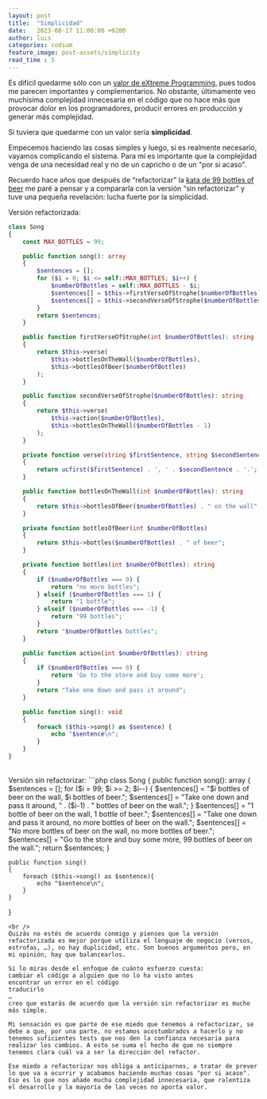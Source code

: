 ```yaml
---
layout: post
title:  "Simplicidad"
date:   2023-08-17 11:00:00 +0200
author: luis
categories: codium
feature_image: post-assets/simplicity
read_time : 5
---
```

Es difícil quedarme sólo con un [valor de eXtreme Programming](http://www.extremeprogramming.org/values.html), pues todos me parecen importantes y complementarios. No obstante, últimamente veo muchísima complejidad innecesaria en el código que no hace más que provocar dolor en los programadores, producir errores en producción y generar más complejidad.

Si tuviera que quedarme con un valor sería **simplicidad**.

Empecemos haciendo las cosas simples y luego, si es realmente necesario, vayamos complicando el sistema. Para mí es importante que la complejidad venga de una necesidad real y no de un capricho o de un "por si acaso".

Recuerdo hace años que después de “refactorizar” la [kata de 99 bottles of beer](http://www.99-bottles-of-beer.net/lyrics.html) me paré a pensar y a compararla con la versión “sin refactorizar” y tuve una pequeña revelación: lucha fuerte por la simplicidad.

Versión refactorizada:
```php
class Song
{
    const MAX_BOTTLES = 99;

    public function song(): array
    {
        $sentences = [];
        for ($i = 0; $i <= self::MAX_BOTTLES; $i++) {
            $numberOfBottles = self::MAX_BOTTLES - $i;
            $sentences[] = $this->firstVerseOfStrophe($numberOfBottles);
            $sentences[] = $this->secondVerseOfStrophe($numberOfBottles);
        }
        return $sentences;
    }

    public function firstVerseOfStrophe(int $numberOfBottles): string
    {
        return $this->verse(
            $this->bottlesOnTheWall($numberOfBottles),
            $this->bottlesOfBeer($numberOfBottles)
        );
    }

    public function secondVerseOfStrophe($numberOfBottles): string
    {
        return $this->verse(
            $this->action($numberOfBottles),
            $this->bottlesOnTheWall($numberOfBottles - 1)
        );
    }

    private function verse(string $firstSentence, string $secondSentence): string
    {
        return ucfirst($firstSentence) . ', ' . $secondSentence . '.';
    }

    public function bottlesOnTheWall(int $numberOfBottles): string
    {
        return $this->bottlesOfBeer($numberOfBottles) . " on the wall";
    }

    private function bottlesOfBeer(int $numberOfBottles)
    {
        return $this->bottles($numberOfBottles) . " of beer";
    }

    private function bottles(int $numberOfBottles): string
    {
        if ($numberOfBottles === 0) {
            return "no more bottles";
        } elseif ($numberOfBottles === 1) {
            return "1 bottle";
        } elseif ($numberOfBottles === -1) {
            return "99 bottles";
        }
        return "$numberOfBottles bottles";
    }

    public function action(int $numberOfBottles): string
    {
        if ($numberOfBottles === 0) {
            return 'Go to the store and buy some more';
        }
        return "Take one down and pass it around";
    }

    public function sing(): void
    {
        foreach ($this->song() as $sentence) {
            echo "$sentence\n";
        }
    }
}
```
<br />  
Versión sin refactorizar:
```php
class Song
{
    public function song(): array
    {
        $sentences = [];
        for ($i = 99; $i >= 2; $i--) {
            $sentences[] = "$i bottles of beer on the wall, $i bottles of beer.";
            $sentences[] = "Take one down and pass it around, " . ($i-1) . " bottles of beer on the wall.";
        }
        $sentences[] = "1 bottle of beer on the wall, 1 bottle of beer.";
        $sentences[] = "Take one down and pass it around, no more bottles of beer on the wall.";
        $sentences[] = "No more bottles of beer on the wall, no more bottles of beer.";
        $sentences[] = "Go to the store and buy some more, 99 bottles of beer on the wall.";
        return $sentences;
    }

    public function sing()
    {
        foreach ($this->song() as $sentence){
            echo "$sentence\n";
        }
    }
}
```
<br />
Quizás no estés de acuerdo conmigo y pienses que la versión refactorizada es mejor porque utiliza el lenguaje de negocio (versos, estrofas, …), no hay duplicidad, etc. Son buenos argumentos pero, en mi opinión, hay que balancearlos.

Si lo miras desde el enfoque de cuánto esfuerzo cuesta:
cambiar el código a alguien que no lo ha visto antes
encontrar un error en el código
traducirlo
…
creo que estarás de acuerdo que la versión sin refactorizar es mucho más simple.

Mi sensación es que parte de ese miedo que tenemos a refactorizar, se debe a que, por una parte, no estamos acostumbrados a hacerlo y no tenemos suficientes tests que nos den la confianza necesaria para realizar los cambios. A esto se suma el hecho de que no siempre tenemos clara cuál va a ser la dirección del refactor.

Ese miedo a refactorizar nos obliga a anticiparnos, a tratar de prever lo que va a ocurrir y acabamos haciendo muchas cosas "por si acaso". Eso es lo que nos añade mucha complejidad innecesaria, que ralentiza el desarrollo y la mayoría de las veces no aporta valor.



